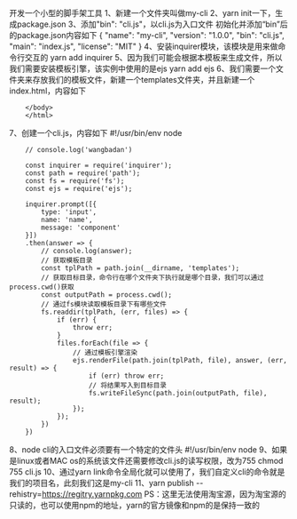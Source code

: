 开发一个小型的脚手架工具
1、新建一个文件夹叫做my-cli
2、yarn init一下，生成package.json
3、添加"bin": "cli.js"，以cli.js为入口文件
    初始化并添加“bin”后的package.json内容如下
        {
            "name": "my-cli",
            "version": "1.0.0",
            "bin": "cli.js",
            "main": "index.js",
            "license": "MIT"
        }
4、安装inquirer模块，该模块是用来做命令行交互的
    yarn add inquirer
5、因为我们可能会根据本模板来生成文件，所以我们需要安装模板引擎，该实例中使用的是ejs
    yarn add ejs
6、我们需要一个文件夹来存放我们的模板文件，新建一个templates文件夹，并且新建一个index.html，内容如下
        <html lang="en">
        <head>
            <meta charset="UTF-8">
            <meta name="viewport" content="width=device-width, initial-scale=1.0">
            <title><%= name %></title>
        </head>
        <body>
            
        </body>
        </html>
7、创建一个cli.js，内容如下
        #!/usr/bin/env node

        // console.log('wangbadan')

        const inquirer = require('inquirer');
        const path = require('path');
        const fs = require('fs');
        const ejs = require('ejs');

        inquirer.prompt([{
            type: 'input',
            name: 'name',
            message: 'component'
        }])
        .then(answer => {
            // console.log(answer);
            // 获取模板目录
            const tplPath = path.join(__dirname, 'templates');
            // 获取目标目录，命令行在哪个文件夹下执行就是哪个目录，我们可以通过process.cwd()获取
            const outputPath = process.cwd();
            // 通过fs模块读取模板目录下有哪些文件
            fs.readdir(tplPath, (err, files) => {
                if (err) {
                    throw err;
                }
                files.forEach(file => {
                    // 通过模板引擎渲染
                    ejs.renderFile(path.join(tplPath, file), answer, (err, result) => {
                        if (err) throw err;
                        // 将结果写入到目标目录
                        fs.writeFileSync(path.join(outputPath, file), result);
                    });
                });
            })
        })
8、node cli的入口文件必须要有一个特定的文件头
   #!/usr/bin/env node
9、如果是linux或者MAC os的系统该文件还需要修改cli.js的读写权限，改为755
    chmod 755 cli.js
10、通过yarn link命令全局化就可以使用了，我们自定义cli的命令就是我们的项目名，此刻我们这是my-cli
11、yarn publish --rehistry=https://regitry.yarnpkg.com 
    PS：这里无法使用淘宝源，因为淘宝源的只读的，也可以使用npm的地址，yarn的官方镜像和npm的是保持一致的

